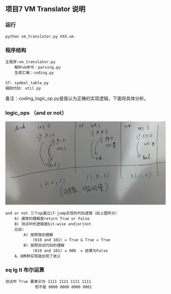 ## 项目7 VM Translator 说明

### 运行
    python vm_translator.py XXX.vm

### 程序结构

    主程序:vm_translator.py
        解析vm命令：parsing.py
        生成汇编：coding.py
    
    ST: symbol_table.py
    辅助代码: util.py

备注：coding_logic_op.py是我认为正确的实现逻辑，下面将具体分析。

### logic_ops （and or not）
![](pic-1.jpg)
    
    and or not 三个op通过if-jump实现的代码逻辑（如上图所示）
        A) 通常的理解是return True or False
        B) 测试中的逻辑是bit-wise and|or|not    
        比如: 
            A) 按照我的理解
                (010 and 101) = True & True = True
            B) 按照测试代码的理解
                (010 and 101) = 000  = 结果为False
        A、B两种实现就出现了歧义
        
    
### eq  lg  lt 布尔运算
    测试中 True 要表示为 1111 1111 1111 1111
                 而不是 0000 0000 0000 0001